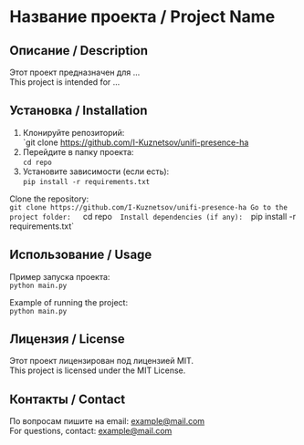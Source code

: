 # Название проекта / Project Name

## Описание / Description
Этот проект предназначен для ...  
This project is intended for ...

## Установка / Installation
1. Клонируйте репозиторий:  
   `git clone https://github.com/I-Kuznetsov/unifi-presence-ha
2. Перейдите в папку проекта:  
   `cd repo`  
3. Установите зависимости (если есть):  
   `pip install -r requirements.txt`  
   
Clone the repository:  
`git clone https://github.com/I-Kuznetsov/unifi-presence-ha
Go to the project folder:  
`cd repo`  
Install dependencies (if any):  
`pip install -r requirements.txt`  

## Использование / Usage
Пример запуска проекта:  
`python main.py`  

Example of running the project:  
`python main.py`  

## Лицензия / License
Этот проект лицензирован под лицензией MIT.  
This project is licensed under the MIT License.

## Контакты / Contact
По вопросам пишите на email: example@mail.com  
For questions, contact: example@mail.com
